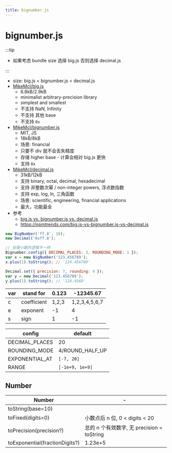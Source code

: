 ```yaml
---
title: bignumber.js
---
```


# bignumber.js

:::tip

- 如果考虑 bundle size 选择 big.js 否则选择 decimal.js

:::

- size: big.js < bignumber.js < decimal.js
- [MikeMcl/big.js](https://github.com/MikeMcl/big.js)
  - 6.8kB/2.9kB
  - minimalist arbitrary-precision library
  - simplest and smallest
  - 不支持 NaN, Infinity
  - 不支持 其他 base
  - 不支持 `0x`
- [MikeMcl/bignumber.js](https://github.com/MikeMcl/bignumber.js)
  - MIT, JS
  - 18kB/8kB
  - 场景: financial
  - 只要不 div 就不会丢失精度
  - 存储 higher base - 计算会相对 big.js 更快
  - 支持 `0x`
- [MikeMcl/decimal.js](https://github.com/MikeMcl/decimal.js)
  - 31kB/12kB
  - 支持 binary, octal, decimal, hexadecimal
  - 支持 非整数次幂 / non-integer powers, 浮点数指数
  - 支持 exp, log, ln, 三角函数
  - 场景: scientific, engineering, financial applications
  - 最大，功能最全
- 参考
  - [big.js vs. bignumber.js vs. decimal.js](https://github.com/MikeMcl/big.js/wiki)
  - https://npmtrends.com/big.js-vs-bignumber.js-vs-decimal.js

```js
new BigNumber('ff.8', 16);
new Decimal('0xff.8');

// 处理小数的逻辑不一样
Bignumber.config({ DECIMAL_PLACES: 3, ROUNDING_MODE: 1 });
var x = new BigNumber('123.456789');
x.plus(1).toString(); // '124.456789'

Decimal.set({ precision: 7, rounding: 4 });
var y = new Decimal('123.456789');
y.plus(1).toString(); // '124.4568'
```

| var | stand for   | 0.123 | -12345.67     |
| --- | ----------- | ----- | ------------- |
| c   | coefficient | 1,2,3 | 1,2,3,4,5,6,7 |
| e   | exponent    | -1    | 4             |
| s   | sign        | 1     | -1            |

| config         | default         |
| -------------- | --------------- |
| DECIMAL_PLACES | 20              |
| ROUNDING_MODE  | 4/ROUND_HALF_UP |
| EXPONENTIAL_AT | `[-7, 20]`      |
| RANGE          | `[-1e+9, 1e+9]` |

## Number

| Number                         | -                                          |
| ------------------------------ | ------------------------------------------ |
| toString(base=10)              |                                            |
| toFixed(digits=0)              | 小数点后 n 位, 0 < digits < 20             |
| toPrecision(precision?)        | 总的 n 个有效数字, 无 precision = toString |
| toExponential(fractionDigits?) | 1.23e+5                                    |
